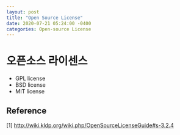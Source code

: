 ```yaml
---
layout: post
title: "Open Source License"
date: 2020-07-21 05:24:00 -0400
categories: Open-source License
---
```

# 오픈소스 라이센스
- GPL license
- BSD license
- MIT license



## Reference
[1] http://wiki.kldp.org/wiki.php/OpenSourceLicenseGuide#s-3.2.4